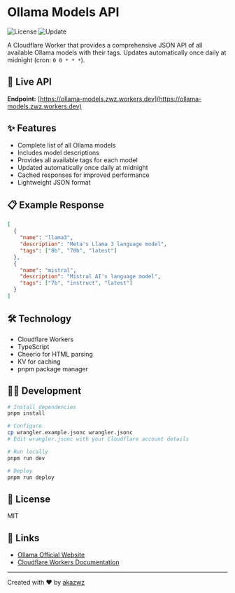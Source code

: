# Ollama Models API

![License](https://img.shields.io/badge/license-MIT-blue.svg)
![Update](https://img.shields.io/badge/update-daily-brightgreen.svg)

A Cloudflare Worker that provides a comprehensive JSON API of all available Ollama models with their tags. Updates automatically once daily at midnight (cron: `0 0 * * *`).

## 🚀 Live API

**Endpoint:** [https://ollama-models.zwz.workers.dev](https://ollama-models.zwz.workers.dev)

## ✨ Features

- Complete list of all Ollama models
- Includes model descriptions
- Provides all available tags for each model
- Updated automatically once daily at midnight
- Cached responses for improved performance
- Lightweight JSON format

## 📋 Example Response

```json
[
  {
    "name": "llama3",
    "description": "Meta's Llama 3 language model",
    "tags": ["8b", "70b", "latest"]
  },
  {
    "name": "mistral",
    "description": "Mistral AI's language model",
    "tags": ["7b", "instruct", "latest"]
  }
]
```

## 🛠️ Technology

- Cloudflare Workers
- TypeScript
- Cheerio for HTML parsing
- KV for caching
- pnpm package manager

## 🧑‍💻 Development

```bash
# Install dependencies
pnpm install

# Configure
cp wrangler.example.jsonc wrangler.jsonc
# Edit wrangler.jsonc with your Cloudflare account details

# Run locally
pnpm run dev

# Deploy
pnpm run deploy
```

## 📝 License

MIT

## 🔗 Links

- [Ollama Official Website](https://ollama.com)
- [Cloudflare Workers Documentation](https://developers.cloudflare.com/workers/)

---

Created with ❤️ by [akazwz](https://github.com/akazwz)